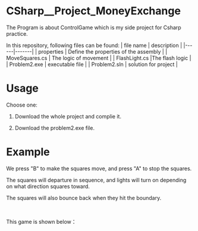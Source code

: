 # CSharp__Project_MoneyExchange
The Program is about ControlGame which is my side project for Csharp practice. 

In this repository, following files can be found:
| file name | description |
|------|-------|
| properties  | Define the properties of the assembly |
| MoveSquares.cs  | The logic of movement |
| FlashLight.cs  |The flash logic |
| Problem2.exe | executable file |
| Problem2.sln | solution for project |

# Usage
Choose one:

1. Download the whole project and complie it.

2. Download the problem2.exe file.

# Example
We press "B" to make the squares move, and press "A" to stop the squares. 

The squares will departure in sequence, and lights will turn on depending on what direction squares toward. 

The squares will also bounce back when they hit the boundary.

&emsp;

This game is shown below：
